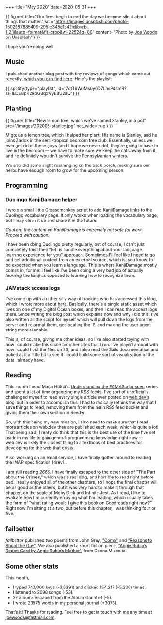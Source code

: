 +++
title="May 2020"
date=2020-05-31
+++

{{ figure(
    title="Our lives begin to end the day we become silent about things that matter."
    src="https://images.unsplash.com/photo-1502987885409-2951c345e1b4?ixlib=rb-1.2.1&auto=format&fit=crop&w=2252&q=80"
    content="Photo by <a href='https://unsplash.com/photos/i4Uh2mxdFzo'>Joe Woods on Unsplash</a>"
) }}

I hope you're doing well.

## Music

I published another blog post with tiny reviews of songs which came out recently, [which you can find here](/music/202005-best/).  Here's the playlist:

{{ spotify(type="playlist", id="7qtT6WuMs0y6D7LnsPdsmR?si=IBCE8pK2RpGBqxwyE8U28Q") }}

## Planting

{{ figure(
    title="New lemon tree, which we've named Stanley, in a pot"
    src="/images/202005-stanley.jpg"
    not_wide=true
) }}

M got us a lemon tree, which I helped her plant.  His name is Stanley, and he joins Zadok in the semi-tropical bedroom tree club.  Essentially, unless we ever get rid of these guys (and I hope we never do), they're going to have to live in the bedroom — we have to make sure we keep the cats away from it, and he definitely wouldn't survive the Pennsylvanian winters.

We also did some slight rearranging on the back porch, making sure our herbs have enough room to grow for the upcoming season.

## Programming

### Duolingo KanjiDamage helper

I wrote a small little Greasemonkey script to add KanjiDamage links to the Duolingo vocabulary page.  It only works when loading the vocabulary page, but I may clean it up and share it in the future.

*Caution:  the content on KanjiDamage is _extremely_ not safe for work.  Proceed with caution!*

I have been doing Duolingo pretty regularly, but of course, I can't just completely trust their "let us handle everything about your language learning experience for you" approach.  Sometimes I'll feel like I need to go and get additional context from an external source, which is, you know, to be expected when you learn a language.  This is where KanjiDamage mostly comes in, for me:  I feel like I've been doing a very bad job of actually _learning_ the kanji as opposed to learning how to recognize them.

### JAMstack access logs

I've come up with a rather silly way of tracking who has accessed this blog, which I wrote more about [here](/technology/analytics).  Basically, there's a single static asset which lives on one of my Digital Ocean boxes, and then I can read the access logs there.  Since writing the blog post which explains how and why I did this, I've also written a little script for myself which will pull down the logs from the server and reformat them, geolocating the IP, and making the user agent string more readable.

This is, of course, giving me other ideas, so I've also started toying with how I could make this scale for other sites that I run.  I've played around with how I could host the files on S3, and I also read the Sails documentation and poked at it a little bit to see if I could build some sort of visualization of the data I already have.

## Reading

This month I read Marja Hölttä's [Understanding the ECMAScript spec](https://v8.dev/blog/understanding-ecmascript-part-1) series and spent a lot of time organizing my RSS feeds.  I've sort of unofficially challenged myself to read every single article ever posted on [web.dev's blog](https://web.dev/blog/), but in order to accomplish this, I had to radically rethink the way that I save things to read, removing them from the main RSS feed bucket and giving them their own section in Reeder.

So, with this being my new mission, I also need to make sure that I read more articles on web.dev than are published each week, which is quite a lot!  That being said, I really do think that this is the best use of the time I've set aside in my life to gain general programming knowledge right now — web.dev is likely the closest thing to a textbook of best practices for developing for the web that exists.

Also, working on an email service, I have finally gotten around to reading the IMAP specification (4rev1).

I am still reading _2666_.  I have finally escaped to the other side of "The Part about the Crimes," which was a real slog, and horrible to read right before bed.  I really enjoyed all of the other chapters, so I hope the final chapter will be as good as the others, but it was very hard to make it through that chapter, on the scale of Moby Dick and Infinite Jest.  As I read, I like to evaluate how I'm currently enjoying what I'm reading, which usually takes the form of "what rating would I give this book on Goodreads right now?"  Right now I'm sitting at a two, but before this chapter, I was thinking four or five.

## failbetter

_failbetter_ published two poems from John Grey, ["Coma"](http://failbetter.com/content/coma) and ["Reasons to Shoot the Guy"](http://failbetter.com/content/reasons-shoot-guy).  We also published a short fiction piece, ["Angie Rubio’s Report Card by Angie Rubio’s Mother"](http://failbetter.com/content/angie-rubio%E2%80%99s-report-card-angie-rubio%E2%80%99s-mother), from Donna Miscolta.

## Some other stats

This month,

* I typed 740,000 keys (-3,0391) and clicked 154,217 (-5,200) times.
* I listened to 2098 songs (-53).
* 22 albums escaped from the Album Gauntlet (-5).
* I wrote 23575 words in my personal journal (+3073).

That's it!  Thanks for reading.  Feel free to get in touch with me any time at joewoods@fastmail.com.
